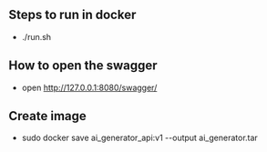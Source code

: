 ## Steps to run in docker

- ./run.sh

## How to open the swagger

- open http://127.0.0.1:8080/swagger/


## Create image

- sudo docker save ai_generator_api:v1 --output ai_generator.tar

